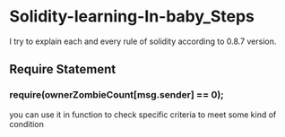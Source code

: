 # Solidity-learning-In-baby_Steps
 I try to explain each and every rule of solidity according to 0.8.7 version.
 ## Require Statement
 ###  require(ownerZombieCount[msg.sender] == 0);
 you can use it in function to check specific criteria to meet some kind of condition
 

